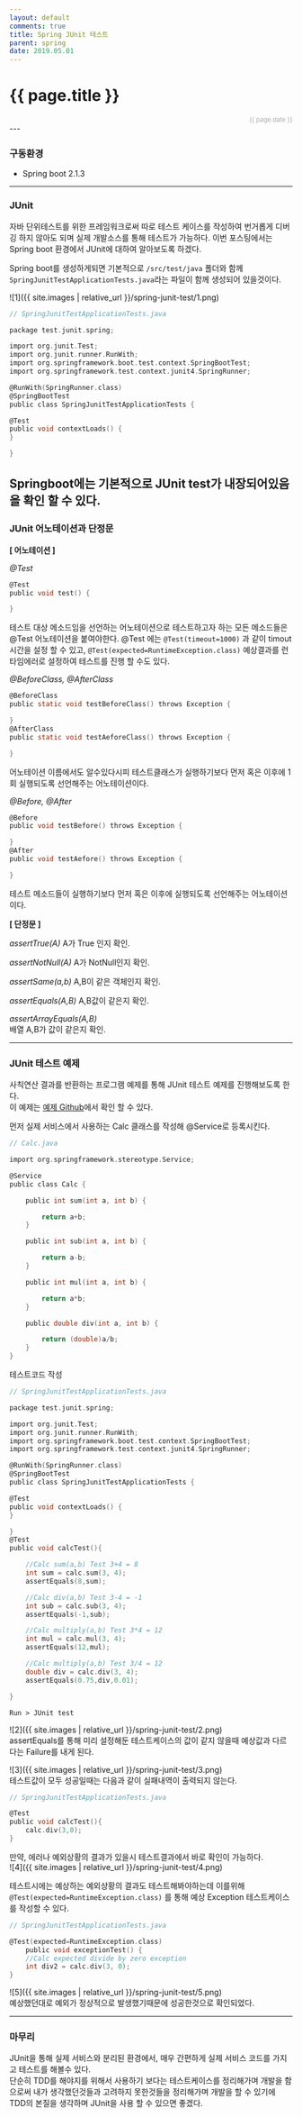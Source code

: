 ```yaml
---
layout: default
comments: true
title: Spring JUnit 테스트
parent: spring
date: 2019.05.01
---
```


<h1>{{ page.title }}</h1>  
<div style="text-align:right; font-size:11px; color:#aaa">{{ page.date }} </div>
---

### 구동환경
- Spring boot 2.1.3
---

### JUnit
자바 단위테스트를 위한 프레임워크로써 따로 테스트 케이스를 작성하여 번거롭게 디버깅 하지 않아도 되며 실제 개발소스를 통해 테스트가 가능하다.  이번 포스팅에서는 Spring boot 환경에서 JUnit에 대하여 알아보도록 하겠다.   

Spring boot를 생성하게되면 기본적으로 `/src/test/java` 폴더와 함께 `SpringJunitTestApplicationTests.java`라는 파일이 함께 생성되어 있을것이다.  

![1]({{ site.images | relative_url }}/spring-junit-test/1.png)      

```c
// SpringJunitTestApplicationTests.java

package test.junit.spring;

import org.junit.Test;
import org.junit.runner.RunWith;
import org.springframework.boot.test.context.SpringBootTest;
import org.springframework.test.context.junit4.SpringRunner;

@RunWith(SpringRunner.class)
@SpringBootTest
public class SpringJunitTestApplicationTests {

@Test
public void contextLoads() {
}

}
```  

Springboot에는 기본적으로 JUnit test가 내장되어있음을 확인 할 수 있다.  
---

### JUnit 어노테이션과 단정문
**[ 어노테이션 ]**  

*@Test* 
```c
@Test
public void test() { 

}
```
테스트 대상 메소드임을 선언하는 어노테이션으로 테스트하고자 하는 모든 메소드들은 @Test 어노테이션을 붙여야한다.  @Test 에는 `@Test(timeout=1000)` 과 같이 timout 시간을 설정 할 수 있고, `@Test(expected=RuntimeException.class)` 예상결과를  런타임에러로 설정하여 테스트를 진행 할 수도 있다.  
  
*@BeforeClass, @AfterClass*
```c
@BeforeClass
public static void testBeforeClass() throws Exception {

}
@AfterClass
public static void testAeforeClass() throws Exception {

}
```
어노테이션 이름에서도 알수있다시피 테스트클래스가 실행하기보다 먼저 혹은 이후에 1회 실행되도록 선언해주는 어노테이션이다.  
  
*@Before, @After*
```c
@Before
public void testBefore() throws Exception {

}
@After
public void testAefore() throws Exception {

}
```
테스트 메소드들이 실행하기보다 먼저 혹은 이후에 실행되도록 선언해주는 어노테이션이다.


**[ 단정문 ]**  

*assertTrue(A)*
A가 True 인지 확인.

*assertNotNull(A)*
A가 NotNull인지 확인.

*assertSame(a,b)*
A,B이 같은 객체인지 확인.

*assertEquals(A,B)*
A,B값이 같은지 확인.

*assertArrayEquals(A,B)*  
배열 A,B가 값이 같은지 확인.    

---

### JUnit 테스트 예제
사칙연산 결과를 반환하는 프로그램 예제를 통해 JUnit 테스트 예제를 진행해보도록 한다.  
이 예제는 [예제 Github](https://github.com/taes-k/spring-example/tree/master/spring-junit-test)에서 확인 할 수 있다.   

먼저 실제 서비스에서 사용하는 Calc 클래스를 작성해 @Service로 등록시킨다.  
```c
// Calc.java

import org.springframework.stereotype.Service;

@Service
public class Calc {

    public int sum(int a, int b) {

        return a+b;
    }

    public int sub(int a, int b) {

        return a-b;
    }

    public int mul(int a, int b) {

        return a*b;
    }

    public double div(int a, int b) {

        return (double)a/b;
    }
}
```

테스트코드 작성  
```c
// SpringJunitTestApplicationTests.java

package test.junit.spring;

import org.junit.Test;
import org.junit.runner.RunWith;
import org.springframework.boot.test.context.SpringBootTest;
import org.springframework.test.context.junit4.SpringRunner;

@RunWith(SpringRunner.class)
@SpringBootTest
public class SpringJunitTestApplicationTests {

@Test
public void contextLoads() {
}

}
@Test
public void calcTest(){

    //Calc sum(a,b) Test 3+4 = 8
    int sum = calc.sum(3, 4);
    assertEquals(8,sum);

    //Calc div(a,b) Test 3-4 = -1
    int sub = calc.sub(3, 4);
    assertEquals(-1,sub);

    //Calc multiply(a,b) Test 3*4 = 12
    int mul = calc.mul(3, 4);
    assertEquals(12,mul);

    //Calc multiply(a,b) Test 3/4 = 12
    double div = calc.div(3, 4);
    assertEquals(0.75,div,0.01);

}
```  

`Run > JUnit test`  

![2]({{ site.images | relative_url }}/spring-junit-test/2.png)      
assertEquals를 통해 미리 설정해둔 테스트케이스의 값이 같지 않을때 예상값과 다르다는 Failure를 내게 된다.

![3]({{ site.images | relative_url }}/spring-junit-test/3.png)      
테스트값이 모두 성공일때는 다음과 같이 실패내역이 출력되지 않는다.    

```c
// SpringJunitTestApplicationTests.java

@Test
public void calcTest(){
    calc.div(3,0);
}
```
만약, 에러나 예외상황의 결과가 있을시 테스트결과에서 바로 확인이 가능하다.   
![4]({{ site.images | relative_url }}/spring-junit-test/4.png)      

테스트시에는 예상하는 예외상황의 결과도 테스트해봐야하는데  이를위해 `@Test(expected=RuntimeException.class)` 를 통해 예상 Exception 테스트케이스를 작성할 수 있다.

```c
// SpringJunitTestApplicationTests.java

@Test(expected=RuntimeException.class)
    public void exceptionTest() {
    //Calc expected divide by zero exception
    int div2 = calc.div(3, 0);
}
```
![5]({{ site.images | relative_url }}/spring-junit-test/5.png)     
예상했던대로 예외가 정상적으로 발생했기때문에 성공한것으로 확인되었다.  

---

### 마무리
JUnit을 통해 실제 서비스와 분리된 환경에서, 매우 간편하게 실제 서비스 코드를 가지고 테스트를 해볼수 있다.   
단순히 TDD를 해야지를 위해서 사용하기 보다는 테스트케이스를 정리해가며 개발을 함으로써 내가 생각했던것들과 고려하지 못한것들을 정리해가며 개발을 할 수 있기에 TDD의 본질을 생각하며 JUnit을 사용 할 수 있으면 좋겠다.
